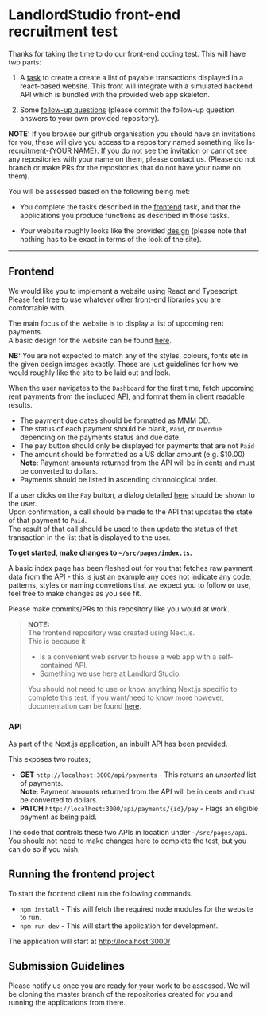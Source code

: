 # LandlordStudio front-end recruitment test

Thanks for taking the time to do our front-end coding test. This will have two parts:

1. A [task](#frontend) to create a create a list of payable transactions displayed in a react-based website. This front will integrate with a simulated backend API which is bundled with the provided web app skeleton.

2. Some [follow-up questions](./FOLLOW-UP.md) (please commit the follow-up question answers to your own provided repository).

**NOTE:** If you browse our github organisation you should have an invitations for you, these will give you access to a repository named something like ls-recruitment-{YOUR NAME}. If you do not see the invitation or cannot see any repositories with your name on them, please contact us. (Please do not branch or make PRs for the repositories that do not have your name on them).

You will be assessed based on the following being met:

- You complete the tasks described in the [frontend](#frontend) task, and that the applications you produce functions as described in those tasks.

- Your website roughly looks like the provided [design](./design-spec/payment_list.png) (please note that nothing has to be exact in terms of the look of the site).

---

## Frontend

We would like you to implement a website using React and Typescript.  
Please feel free to use whatever other front-end libraries you are comfortable with.

The main focus of the website is to display a list of upcoming rent payments.  
A basic design for the website can be found [here](./design-spec/payment_list.png).

**NB:**
You are not expected to match any of the styles, colours, fonts etc in the given design images exactly. These are just guidelines for how we would roughly like the site to be laid out and look.

When the user navigates to the `Dashboard` for the first time, fetch upcoming rent payments from the included [API](#API), and format them in client readable results.

- The payment due dates should be formatted as MMM DD.
- The status of each payment should be blank, `Paid`, or `Overdue` depending on the payments status and due date.
- The pay button should only be displayed for payments that are not `Paid`
- The amount should be formatted as a US dollar amount (e.g. \$10.00)  
  **Note**: Payment amounts returned from the API will be in cents and must be converted to dollars.
- Payments should be listed in ascending chronological order.

If a user clicks on the `Pay` button, a dialog detailed [here](./design-spec/pay.png) should be shown to the user.  
Upon confirmation, a call should be made to the API that updates the state of that payment to `Paid`.  
The result of that call should be used to then update the status of that transaction in the list that is displayed to the user.

**To get started, make changes to `~/src/pages/index.ts`.**

A basic index page has been fleshed out for you that fetches raw payment data from the API - this is just an example any does not indicate any code, patterns, styles or naming convetions that we expect you to follow or use, feel free to make changes as you see fit.

Please make commits/PRs to this repository like you would at work.

> **NOTE:**  
> The frontend repository was created using Next.js.  
> This is because it
>
> - Is a convenient web server to house a web app with a self-contained API.
> - Something we use here at Landlord Studio.
>
> You should not need to use or know anything Next.js specific to complete this test, if you want/need to know more however, documentation can be found [here](https://nextjs.org/docs).

### API <a name="API"></a>

As part of the Next.js application, an inbuilt API has been provided.

This exposes two routes;

- **GET** `http://localhost:3000/api/payments` - This returns an _unsorted_ list of payments.  
  **Note**: Payment amounts returned from the API will be in cents and must be converted to dollars.
- **PATCH** `http://localhost:3000/api/payments/{id}/pay` - Flags an eligible payment as being paid.

The code that controls these two APIs in location under `~/src/pages/api`.  
You should not need to make changes here to complete the test, but you can do so if you wish.

## Running the frontend project

To start the frontend client run the following commands.

- `npm install` - This will fetch the required node modules for the website to run.
- `npm run dev` - This will start the application for development.

The application will start at [http://localhost:3000/](http://localhost:3000/)

## Submission Guidelines

Please notify us once you are ready for your work to be assessed. We will be cloning the master branch of the repositories created for you and running the applications from there.
